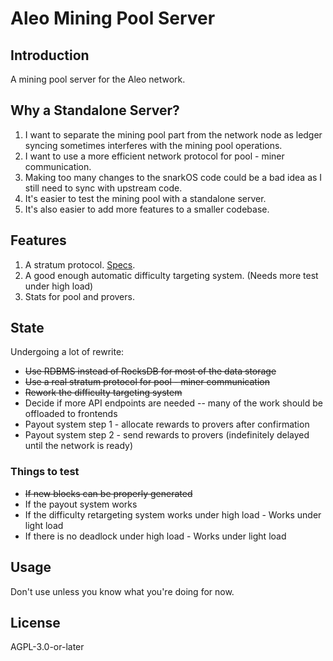 # Aleo Mining Pool Server

## Introduction

A mining pool server for the Aleo network.

## Why a Standalone Server?

1. I want to separate the mining pool part from the network node as ledger syncing sometimes interferes with the mining pool operations.
2. I want to use a more efficient network protocol for pool - miner communication. 
3. Making too many changes to the snarkOS code could be a bad idea as I still need to sync with upstream code.
4. It's easier to test the mining pool with a standalone server.
5. It's also easier to add more features to a smaller codebase.

## Features

1. A stratum protocol. [Specs](stratum/spec.md).
2. A good enough automatic difficulty targeting system. (Needs more test under high load)
3. Stats for pool and provers.

## State

Undergoing a lot of rewrite:

- ~~Use RDBMS instead of RocksDB for most of the data storage~~
- ~~Use a real stratum protocol for pool - miner communication~~
- ~~Rework the difficulty targeting system~~
- Decide if more API endpoints are needed -- many of the work should be offloaded to frontends
- Payout system step 1 - allocate rewards to provers after confirmation
- Payout system step 2 - send rewards to provers (indefinitely delayed until the network is ready)

### Things to test

* ~~If new blocks can be properly generated~~
* If the payout system works
* If the difficulty retargeting system works under high load - Works under light load
* If there is no deadlock under high load - Works under light load

## Usage

Don't use unless you know what you're doing for now.

## License

AGPL-3.0-or-later
